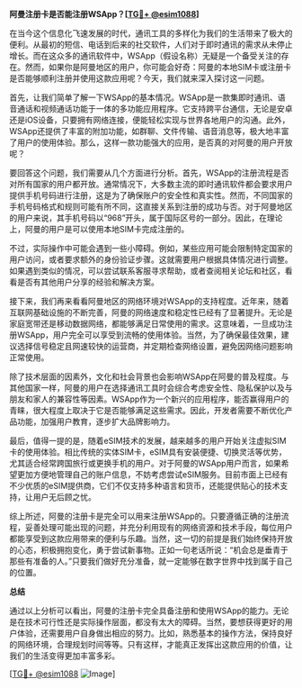 **阿曼注册卡是否能注册WSApp？[[TG💪+ @esim1088](https://t.me/s/esim1088)]**

在当今这个信息化飞速发展的时代，通讯工具的多样化为我们的生活带来了极大的便利。从最初的短信、电话到后来的社交软件，人们对于即时通讯的需求从未停止增长。而在这众多的通讯软件中，WSApp（假设名称）无疑是一个备受关注的存在。然而，如果你是阿曼地区的用户，你可能会好奇：阿曼的本地SIM卡或注册卡是否能够顺利注册并使用这款应用呢？今天，我们就来深入探讨这一问题。

首先，让我们简单了解一下WSApp的基本情况。WSApp是一款集即时通讯、语音通话和视频通话功能于一体的多功能应用程序。它支持跨平台通信，无论是安卓还是iOS设备，只要拥有网络连接，便能轻松实现与世界各地用户的沟通。此外，WSApp还提供了丰富的附加功能，如群聊、文件传输、语音消息等，极大地丰富了用户的使用体验。那么，这样一款功能强大的应用，是否真的对阿曼的用户开放呢？

要回答这个问题，我们需要从几个方面进行分析。首先，WSApp的注册流程是否对所有国家的用户都开放。通常情况下，大多数主流的即时通讯软件都会要求用户提供手机号码进行注册，这是为了确保账户的安全性和真实性。然而，不同国家的手机号码格式和规则可能有所不同，这直接关系到注册的成功与否。对于阿曼地区的用户来说，其手机号码以“968”开头，属于国际区号的一部分。因此，在理论上，阿曼的用户是可以使用本地SIM卡完成注册的。

不过，实际操作中可能会遇到一些小障碍。例如，某些应用可能会限制特定国家的用户访问，或者要求额外的身份验证步骤。这就需要用户根据具体情况进行调整。如果遇到类似的情况，可以尝试联系客服寻求帮助，或者查阅相关论坛和社区，看看是否有其他用户分享的经验和解决方案。

接下来，我们再来看看阿曼地区的网络环境对WSApp的支持程度。近年来，随着互联网基础设施的不断完善，阿曼的网络速度和稳定性已经有了显著提升。无论是家庭宽带还是移动数据网络，都能够满足日常使用的需求。这意味着，一旦成功注册WSApp，用户完全可以享受到流畅的使用体验。当然，为了确保最佳效果，建议选择信号稳定且网速较快的运营商，并定期检查网络设置，避免因网络问题影响正常使用。

除了技术层面的因素外，文化和社会背景也会影响WSApp在阿曼的普及程度。与其他国家一样，阿曼的用户在选择通讯工具时会综合考虑安全性、隐私保护以及与朋友和家人的兼容性等因素。WSApp作为一个新兴的应用程序，能否赢得用户的青睐，很大程度上取决于它是否能够满足这些需求。因此，开发者需要不断优化产品功能，加强用户教育，逐步扩大品牌影响力。

最后，值得一提的是，随着eSIM技术的发展，越来越多的用户开始关注虚拟SIM卡的使用体验。相比传统的实体SIM卡，eSIM具有安装便捷、切换灵活等优势，尤其适合经常跨国旅行或更换手机的用户。对于阿曼的WSApp用户而言，如果希望更加方便地管理自己的账户信息，不妨考虑尝试eSIM服务。目前市面上已经有不少优质的eSIM提供商，它们不仅支持多种语言和货币，还能提供贴心的技术支持，让用户无后顾之忧。

综上所述，阿曼的注册卡是完全可以用来注册WSApp的。只要遵循正确的注册流程，妥善处理可能出现的问题，并充分利用现有的网络资源和技术手段，每位用户都能享受到这款应用带来的便利与乐趣。当然，这一切的前提是我们始终保持开放的心态，积极拥抱变化，勇于尝试新事物。正如一句老话所说：“机会总是垂青于那些有准备的人。”只要我们做好充分准备，就一定能够在数字世界中找到属于自己的位置。

**总结**

通过以上分析可以看出，阿曼的注册卡完全具备注册和使用WSApp的能力。无论是在技术可行性还是实际操作层面，都没有太大的障碍。当然，要想获得更好的用户体验，还需要用户自身做出相应的努力。比如，熟悉基本的操作方法，保持良好的网络环境，合理规划时间等等。只有这样，才能真正发挥出这款应用的价值，让我们的生活变得更加丰富多彩。

[[TG💪+ @esim1088](https://t.me/s/esim1088) ![Image](https://i.postimg.cc/4NQfJmqS/Snipaste-2025-05-13-00-14-12.png)]